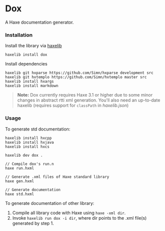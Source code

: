 # Dox
A Haxe documentation generator.

### Installation

Install the library via [haxelib](http://lib.haxe.org/p/dox)
``` 
haxelib install dox 
```
Install dependencies

	haxelib git hxparse https://github.com/Simn/hxparse development src
	haxelib git hxtemplo https://github.com/Simn/hxtemplo master src
	haxelib install hxargs
	haxelib install markdown

> **Note:** Dox currently requires Haxe 3.1 or higher due to some
minor changes in abstract rtti xml generation. You'll also need an up-to-date
haxelib (requires support for `classPath` in _haxelib.json_)

### Usage

To generate std documentation:

	haxelib install hxcpp
	haxelib install hxjava
	haxelib install hxcs

	haxelib dev dox .

	// Compile dox's run.n
	haxe run.hxml
	
	// Generate .xml files of Haxe standard library
	haxe gen.hxml
	
	// Generate documentation
	haxe std.hxml
	
To generate documentation of other library:
	
1. Compile all library code with Haxe using `haxe -xml dir`.
2. Invoke `haxelib run dox -i dir`, where dir points to the .xml file(s)
	generated by step 1.
